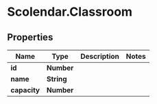 # Scolendar.Classroom

## Properties
Name | Type | Description | Notes
------------ | ------------- | ------------- | -------------
**id** | **Number** |  | 
**name** | **String** |  | 
**capacity** | **Number** |  | 


